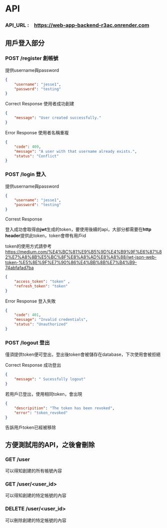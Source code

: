 # API


### API_URL :　https://web-app-backend-r3ac.onrender.com

## 用戶登入部分

### POST   /register 創帳號
提供username與password
```json
{
	"username": "jesse1",
	"password": "testing"	
}
```
Correct Response 使用者成功創建
```json
{
	"message": "User created successfully."
}
```
Error Response 使用者名稱重複
```json
{
	"code": 409,
	"message": "A user with that username already exists.",
	"status": "Conflict"
}
```

### POST   /login 登入
提供username與password
```json
{
	"username": "jesse1",
	"password": "testing"	
}
```
Correst Response 

登入成功會取得由**jwt**生成的token，要使用後續的api，大部分都需要在**http header**提供此token，token會帶有用戶id

token的使用方式請參考 https://medium.com/%E4%BC%81%E9%B5%9D%E4%B9%9F%E6%87%82%E7%A8%8B%E5%BC%8F%E8%A8%AD%E8%A8%88/jwt-json-web-token-%E5%8E%9F%E7%90%86%E4%BB%8B%E7%B4%B9-74abfafad7ba
```json
{
	"access_token": "token" ,
	"refresh_token": "token"
}
```

Error Response 登入失敗

```json
{
	"code": 401,
	"message": "Invalid credentials",
	"status": "Unauthorized"
}
```

### POST   /logout 登出
僅須提供token便可登出，登出後token會被儲存在database，下次使用會被拒絕

Correct Response 成功登出
```json
{
	"message": " Sucessfully logout"
}
```
若用戶已登出，使用相同token，會出現
```json
{
	"descripition": "The token has been revoked",
	"error": "token_revoked"
}
```
告訴用戶token已經被移除

## 方便測試用的API，之後會刪除
### GET   /user
可以得知創建的所有帳號內容

### GET   /user/<user_id>
可以得知創建的特定帳號的內容

### DELETE   /user/<user_id>
可以刪除創建的特定帳號的內容








